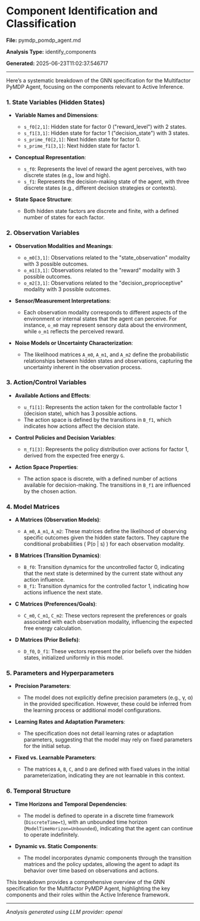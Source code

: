 # Component Identification and Classification

**File:** pymdp_pomdp_agent.md

**Analysis Type:** identify_components

**Generated:** 2025-06-23T11:02:37.546717

---

Here’s a systematic breakdown of the GNN specification for the Multifactor PyMDP Agent, focusing on the components relevant to Active Inference.

### 1. State Variables (Hidden States)
- **Variable Names and Dimensions**:
  - `s_f0[2,1]`: Hidden state for factor 0 ("reward_level") with 2 states.
  - `s_f1[3,1]`: Hidden state for factor 1 ("decision_state") with 3 states.
  - `s_prime_f0[2,1]`: Next hidden state for factor 0.
  - `s_prime_f1[3,1]`: Next hidden state for factor 1.

- **Conceptual Representation**:
  - `s_f0`: Represents the level of reward the agent perceives, with two discrete states (e.g., low and high).
  - `s_f1`: Represents the decision-making state of the agent, with three discrete states (e.g., different decision strategies or contexts).

- **State Space Structure**:
  - Both hidden state factors are discrete and finite, with a defined number of states for each factor.

### 2. Observation Variables
- **Observation Modalities and Meanings**:
  - `o_m0[3,1]`: Observations related to the "state_observation" modality with 3 possible outcomes.
  - `o_m1[3,1]`: Observations related to the "reward" modality with 3 possible outcomes.
  - `o_m2[3,1]`: Observations related to the "decision_proprioceptive" modality with 3 possible outcomes.

- **Sensor/Measurement Interpretations**:
  - Each observation modality corresponds to different aspects of the environment or internal states that the agent can perceive. For instance, `o_m0` may represent sensory data about the environment, while `o_m1` reflects the perceived reward.

- **Noise Models or Uncertainty Characterization**:
  - The likelihood matrices `A_m0`, `A_m1`, and `A_m2` define the probabilistic relationships between hidden states and observations, capturing the uncertainty inherent in the observation process.

### 3. Action/Control Variables
- **Available Actions and Effects**:
  - `u_f1[1]`: Represents the action taken for the controllable factor 1 (decision state), which has 3 possible actions.
  - The action space is defined by the transitions in `B_f1`, which indicates how actions affect the decision state.

- **Control Policies and Decision Variables**:
  - `π_f1[3]`: Represents the policy distribution over actions for factor 1, derived from the expected free energy `G`.

- **Action Space Properties**:
  - The action space is discrete, with a defined number of actions available for decision-making. The transitions in `B_f1` are influenced by the chosen action.

### 4. Model Matrices
- **A Matrices (Observation Models)**:
  - `A_m0`, `A_m1`, `A_m2`: These matrices define the likelihood of observing specific outcomes given the hidden state factors. They capture the conditional probabilities \( P(o | s) \) for each observation modality.

- **B Matrices (Transition Dynamics)**:
  - `B_f0`: Transition dynamics for the uncontrolled factor 0, indicating that the next state is determined by the current state without any action influence.
  - `B_f1`: Transition dynamics for the controlled factor 1, indicating how actions influence the next state.

- **C Matrices (Preferences/Goals)**:
  - `C_m0`, `C_m1`, `C_m2`: These vectors represent the preferences or goals associated with each observation modality, influencing the expected free energy calculation.

- **D Matrices (Prior Beliefs)**:
  - `D_f0`, `D_f1`: These vectors represent the prior beliefs over the hidden states, initialized uniformly in this model.

### 5. Parameters and Hyperparameters
- **Precision Parameters**:
  - The model does not explicitly define precision parameters (e.g., γ, α) in the provided specification. However, these could be inferred from the learning process or additional model configurations.

- **Learning Rates and Adaptation Parameters**:
  - The specification does not detail learning rates or adaptation parameters, suggesting that the model may rely on fixed parameters for the initial setup.

- **Fixed vs. Learnable Parameters**:
  - The matrices `A`, `B`, `C`, and `D` are defined with fixed values in the initial parameterization, indicating they are not learnable in this context.

### 6. Temporal Structure
- **Time Horizons and Temporal Dependencies**:
  - The model is defined to operate in a discrete time framework (`DiscreteTime=t`), with an unbounded time horizon (`ModelTimeHorizon=Unbounded`), indicating that the agent can continue to operate indefinitely.

- **Dynamic vs. Static Components**:
  - The model incorporates dynamic components through the transition matrices and the policy updates, allowing the agent to adapt its behavior over time based on observations and actions.

This breakdown provides a comprehensive overview of the GNN specification for the Multifactor PyMDP Agent, highlighting the key components and their roles within the Active Inference framework.

---

*Analysis generated using LLM provider: openai*
